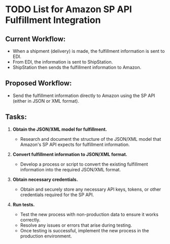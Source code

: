 # TODO List for Amazon SP API Fulfillment Integration

## Current Workflow:
- When a shipment (delivery) is made, the fulfillment information is sent to EDI.
- From EDI, the information is sent to ShipStation.
- ShipStation then sends the fulfillment information to Amazon.

## Proposed Workflow:
- Send the fulfillment information directly to Amazon using the SP API (either in JSON or XML format).

## Tasks:

1. **Obtain the JSON/XML model for fulfillment.**
    - Research and document the structure of the JSON/XML model that Amazon's SP API expects for fulfillment information.

2. **Convert fulfillment information to JSON/XML format.**
    - Develop a process or script to convert the existing fulfillment information into the required JSON/XML format.

3. **Obtain necessary credentials.**
    - Obtain and securely store any necessary API keys, tokens, or other credentials required for the SP API.

4. **Run tests.**
    - Test the new process with non-production data to ensure it works correctly.
    - Resolve any issues or errors that arise during testing.
    - Once testing is successful, implement the new process in the production environment.
